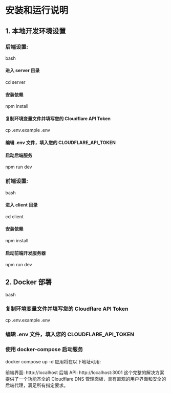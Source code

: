 # 安装和运行说明
## 1. 本地开发环境设置
### 后端设置:
bash
#### 进入 server 目录
cd server

#### 安装依赖
npm install

#### 复制环境变量文件并填写您的 Cloudflare API Token
cp .env.example .env
#### 编辑 .env 文件，填入您的 CLOUDFLARE_API_TOKEN

#### 启动后端服务
npm run dev
### 前端设置:
bash
#### 进入 client 目录
cd client

#### 安装依赖
npm install

#### 启动前端开发服务器
npm run dev
## 2. Docker 部署
bash
### 复制环境变量文件并填写您的 Cloudflare API Token
cp .env.example .env
### 编辑 .env 文件，填入您的 CLOUDFLARE_API_TOKEN

### 使用 docker-compose 启动服务
docker compose up -d
应用将在以下地址可用:

前端界面: http://localhost
后端 API: http://localhost:3001
这个完整的解决方案提供了一个功能齐全的 Cloudflare DNS 管理面板，具有直观的用户界面和安全的后端代理，满足所有指定要求。

